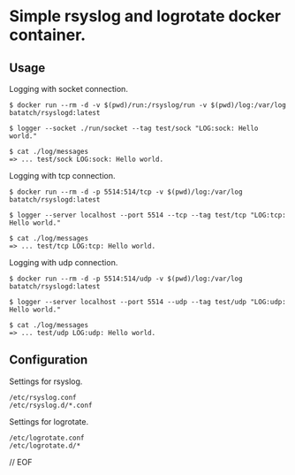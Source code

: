 Simple rsyslog and logrotate docker container.
====

## Usage

Logging with socket connection.

```
$ docker run --rm -d -v $(pwd)/run:/rsyslog/run -v $(pwd)/log:/var/log batatch/rsyslogd:latest

$ logger --socket ./run/socket --tag test/sock "LOG:sock: Hello world."

$ cat ./log/messages
=> ... test/sock LOG:sock: Hello world.
```

Logging with tcp connection.

```
$ docker run --rm -d -p 5514:514/tcp -v $(pwd)/log:/var/log batatch/rsyslogd:latest

$ logger --server localhost --port 5514 --tcp --tag test/tcp "LOG:tcp: Hello world."

$ cat ./log/messages
=> ... test/tcp LOG:tcp: Hello world.
```

Logging with udp connection.

```
$ docker run --rm -d -p 5514:514/udp -v $(pwd)/log:/var/log batatch/rsyslogd:latest

$ logger --server localhost --port 5514 --udp --tag test/udp "LOG:udp: Hello world."

$ cat ./log/messages
=> ... test/udp LOG:udp: Hello world.
```

## Configuration

Settings for rsyslog.

```
/etc/rsyslog.conf
/etc/rsyslog.d/*.conf
```

Settings for logrotate.

```
/etc/logrotate.conf
/etc/logrotate.d/*
```


// EOF
